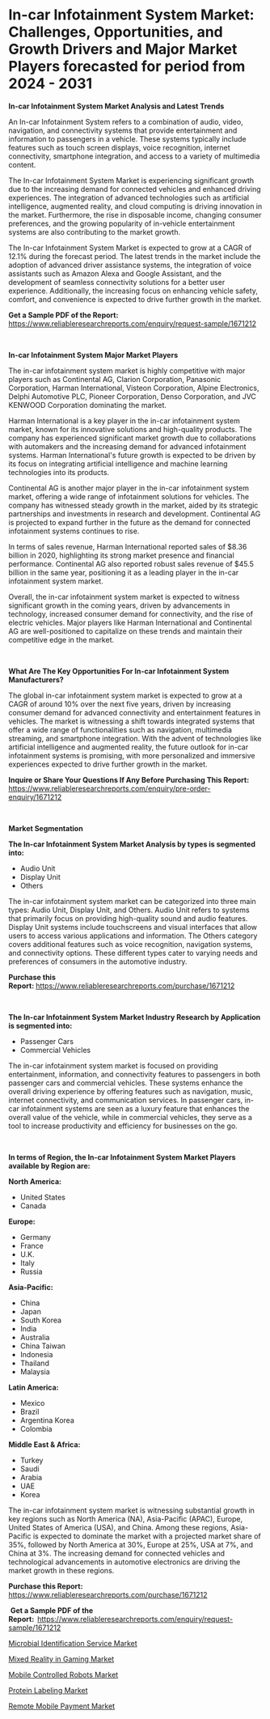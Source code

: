 <p><h1>In-car Infotainment System Market: Challenges, Opportunities, and Growth Drivers and Major Market Players forecasted for period from 2024 - 2031</h1></p><p><strong>In-car Infotainment System Market Analysis and Latest Trends</strong></p>
<p><p>An In-car Infotainment System refers to a combination of audio, video, navigation, and connectivity systems that provide entertainment and information to passengers in a vehicle. These systems typically include features such as touch screen displays, voice recognition, internet connectivity, smartphone integration, and access to a variety of multimedia content.</p><p>The In-car Infotainment System Market is experiencing significant growth due to the increasing demand for connected vehicles and enhanced driving experiences. The integration of advanced technologies such as artificial intelligence, augmented reality, and cloud computing is driving innovation in the market. Furthermore, the rise in disposable income, changing consumer preferences, and the growing popularity of in-vehicle entertainment systems are also contributing to the market growth.</p><p>The In-car Infotainment System Market is expected to grow at a CAGR of 12.1% during the forecast period. The latest trends in the market include the adoption of advanced driver assistance systems, the integration of voice assistants such as Amazon Alexa and Google Assistant, and the development of seamless connectivity solutions for a better user experience. Additionally, the increasing focus on enhancing vehicle safety, comfort, and convenience is expected to drive further growth in the market.</p></p>
<p><strong>Get a Sample PDF of the Report:&nbsp;</strong> <a href="https://www.reliableresearchreports.com/enquiry/request-sample/1671212">https://www.reliableresearchreports.com/enquiry/request-sample/1671212</a></p>
<p>&nbsp;</p>
<p><strong>In-car Infotainment System Major Market Players</strong></p>
<p><p>The in-car infotainment system market is highly competitive with major players such as Continental AG, Clarion Corporation, Panasonic Corporation, Harman International, Visteon Corporation, Alpine Electronics, Delphi Automotive PLC, Pioneer Corporation, Denso Corporation, and JVC KENWOOD Corporation dominating the market. </p><p>Harman International is a key player in the in-car infotainment system market, known for its innovative solutions and high-quality products. The company has experienced significant market growth due to collaborations with automakers and the increasing demand for advanced infotainment systems. Harman International's future growth is expected to be driven by its focus on integrating artificial intelligence and machine learning technologies into its products.</p><p>Continental AG is another major player in the in-car infotainment system market, offering a wide range of infotainment solutions for vehicles. The company has witnessed steady growth in the market, aided by its strategic partnerships and investments in research and development. Continental AG is projected to expand further in the future as the demand for connected infotainment systems continues to rise.</p><p>In terms of sales revenue, Harman International reported sales of $8.36 billion in 2020, highlighting its strong market presence and financial performance. Continental AG also reported robust sales revenue of $45.5 billion in the same year, positioning it as a leading player in the in-car infotainment system market.</p><p>Overall, the in-car infotainment system market is expected to witness significant growth in the coming years, driven by advancements in technology, increased consumer demand for connectivity, and the rise of electric vehicles. Major players like Harman International and Continental AG are well-positioned to capitalize on these trends and maintain their competitive edge in the market.</p></p>
<p>&nbsp;</p>
<p><strong>What Are The Key Opportunities For In-car Infotainment System Manufacturers?</strong></p>
<p><p>The global in-car infotainment system market is expected to grow at a CAGR of around 10% over the next five years, driven by increasing consumer demand for advanced connectivity and entertainment features in vehicles. The market is witnessing a shift towards integrated systems that offer a wide range of functionalities such as navigation, multimedia streaming, and smartphone integration. With the advent of technologies like artificial intelligence and augmented reality, the future outlook for in-car infotainment systems is promising, with more personalized and immersive experiences expected to drive further growth in the market.</p></p>
<p><strong>Inquire or Share Your Questions If Any Before Purchasing This Report:</strong> <a href="https://www.reliableresearchreports.com/enquiry/pre-order-enquiry/1671212">https://www.reliableresearchreports.com/enquiry/pre-order-enquiry/1671212</a></p>
<p>&nbsp;</p>
<p><strong>Market Segmentation</strong></p>
<p><strong>The In-car Infotainment System Market Analysis by types is segmented into:</strong></p>
<p><ul><li>Audio Unit</li><li>Display Unit</li><li>Others</li></ul></p>
<p><p>The in-car infotainment system market can be categorized into three main types: Audio Unit, Display Unit, and Others. Audio Unit refers to systems that primarily focus on providing high-quality sound and audio features. Display Unit systems include touchscreens and visual interfaces that allow users to access various applications and information. The Others category covers additional features such as voice recognition, navigation systems, and connectivity options. These different types cater to varying needs and preferences of consumers in the automotive industry.</p></p>
<p><strong>Purchase this Report:&nbsp;</strong><a href="https://www.reliableresearchreports.com/purchase/1671212">https://www.reliableresearchreports.com/purchase/1671212</a></p>
<p>&nbsp;</p>
<p><strong>The In-car Infotainment System Market Industry Research by Application is segmented into:</strong></p>
<p><ul><li>Passenger Cars</li><li>Commercial Vehicles</li></ul></p>
<p><p>The in-car infotainment system market is focused on providing entertainment, information, and connectivity features to passengers in both passenger cars and commercial vehicles. These systems enhance the overall driving experience by offering features such as navigation, music, internet connectivity, and communication services. In passenger cars, in-car infotainment systems are seen as a luxury feature that enhances the overall value of the vehicle, while in commercial vehicles, they serve as a tool to increase productivity and efficiency for businesses on the go.</p></p>
<p>&nbsp;</p>
<p><strong>In terms of Region, the In-car Infotainment System Market Players available by Region are:</strong></p>
<p>
    <p> <strong> North America: </strong>
        <ul>
            <li>United States</li>
            <li>Canada</li>
        </ul>
        </p> 
    <p> <strong> Europe: </strong>
        <ul>
            <li>Germany</li>
            <li>France</li>
            <li>U.K.</li>
            <li>Italy</li>
            <li>Russia</li>
        </ul>
        </p> 
    <p> <strong> Asia-Pacific: </strong>
        <ul>
            <li>China</li>
            <li>Japan</li>
            <li>South Korea</li>
            <li>India</li>
            <li>Australia</li>
            <li>China Taiwan</li>
            <li>Indonesia</li>
            <li>Thailand</li>
            <li>Malaysia</li>
        </ul>
        </p> 
    <p> <strong> Latin America: </strong>
        <ul>
            <li>Mexico</li>
            <li>Brazil</li>
            <li>Argentina Korea</li>
            <li>Colombia</li>
        </ul>
        </p> 
    <p> <strong> Middle East & Africa: </strong>
        <ul>
            <li>Turkey</li>
            <li>Saudi</li>
            <li>Arabia</li>
            <li>UAE</li>
            <li>Korea</li>
        </ul>
    </p>
    </p>
<p><p>The in-car infotainment system market is witnessing substantial growth in key regions such as North America (NA), Asia-Pacific (APAC), Europe, United States of America (USA), and China. Among these regions, Asia-Pacific is expected to dominate the market with a projected market share of 35%, followed by North America at 30%, Europe at 25%, USA at 7%, and China at 3%. The increasing demand for connected vehicles and technological advancements in automotive electronics are driving the market growth in these regions.</p></p>
<p><strong>Purchase this Report: </strong><a href="https://www.reliableresearchreports.com/purchase/1671212">https://www.reliableresearchreports.com/purchase/1671212</a></p>
<p>&nbsp;<strong>Get a Sample PDF of the Report:&nbsp;&nbsp;</strong><a href="https://www.reliableresearchreports.com/enquiry/request-sample/1671212">https://www.reliableresearchreports.com/enquiry/request-sample/1671212</a></p>
<p><strong></strong></p>
<p><p><a href="https://medium.com/@mekhirenner/microbial-identification-service-market-size-market-outlook-and-market-forecast-2024-to-2031-51ac33f32c22">Microbial Identification Service Market</a></p><p><a href="https://medium.com/@mekhirenner/mixed-reality-in-gaming-market-size-cagr-trends-2024-2030-4186a0ca6021">Mixed Reality in Gaming Market</a></p><p><a href="https://medium.com/@mekhirenner/mobile-controlled-robots-market-competitive-analysis-market-trends-and-forecast-to-2031-79ac5afd5ab8">Mobile Controlled Robots Market</a></p><p><a href="https://medium.com/@mekhirenner/protein-labeling-market-furnishes-information-on-market-share-market-trends-and-market-growth-f2eb7da00f14">Protein Labeling Market</a></p><p><a href="https://medium.com/@mekhirenner/remote-mobile-payment-market-competitive-analysis-market-trends-and-forecast-to-2031-c38d669a4546">Remote Mobile Payment Market</a></p></p>